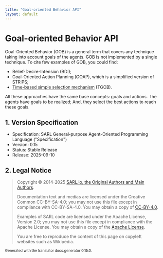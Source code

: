 ```yaml
---
title: "Goal-oriented Behavior API"
layout: default
---
```


# Goal-oriented Behavior API

Goal-Oriented Behavior (GOB) is a general term that covers any technique taking into account goals of the agents.
GOB is not implemented by a single technique.
To cite few examples of GOB, you could find:

* Belief-Desire-Intension (BDI);
* Goal-Oriented Action Planning (GOAP), which is a simplified version of STRIPS;
* [Time-based simple selection mechanism](./TGob.html) (TGOB).

All these approaches have the same base concepts: goals and actions.
The agents have goals to be realized; And, they select the best actions to reach these goals.


## 1. Version Specification

* Specification: SARL General-purpose Agent-Oriented Programming Language ("Specification")
* Version: 0.15
* Status: Stable Release
* Release: 2025-09-10

## 2. Legal Notice

> Copyright &copy; 2014-2025 [SARL.io, the Original Authors and Main Authors](http://www.sarl.io/about/index.html).
>
> Documentation text and medias are licensed under the Creative Common CC-BY-SA-4.0;
> you may not use this file except in compliance with CC-BY-SA-4.0.
> You may obtain a copy of [CC-BY-4.0](https://creativecommons.org/licenses/by-sa/4.0/deed.en).
>
> Examples of SARL code are licensed under the Apache License, Version 2.0;
> you may not use this file except in compliance with the Apache License.
> You may obtain a copy of the [Apache License](http://www.apache.org/licenses/LICENSE-2.0).
>
> You are free to reproduce the content of this page on copyleft websites such as Wikipedia.

<small>Generated with the translator docs.generator 0.15.0.</small>
